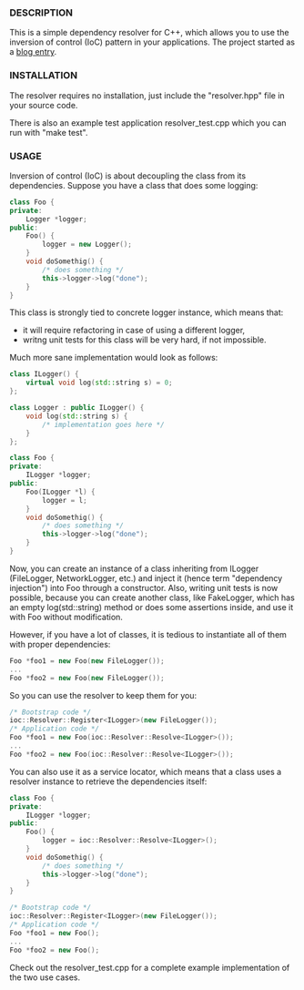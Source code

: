 ### DESCRIPTION

This is a simple dependency resolver for C++, which allows you to use the inversion of control (IoC) pattern in your applications.
The project started as a [blog entry](http://weblambdazero.blogspot.com/2013/08/dependency-injection-in-c.html).

### INSTALLATION

The resolver requires no installation, just include the "resolver.hpp" file in your source code.

There is also an example test application resolver_test.cpp which you can run with "make test".

### USAGE

Inversion of control (IoC) is about decoupling the class from its dependencies. Suppose you have a class that does some logging:

```cpp
class Foo {
private:
    Logger *logger;
public:
    Foo() {
        logger = new Logger();
    }
    void doSomethig() {
        /* does something */
        this->logger->log("done");
    }
}
```

This class is strongly tied to concrete logger instance, which means that:
* it will require refactoring in case of using a different logger,
* writng unit tests for this class will be very hard, if not impossible.

Much more sane implementation would look as follows:

```cpp
class ILogger() {
    virtual void log(std::string s) = 0;
};

class Logger : public ILogger() {
    void log(std::string s) {
        /* implementation goes here */
    }
};

class Foo {
private:
    ILogger *logger;
public:
    Foo(ILogger *l) {
        logger = l;
    }
    void doSomethig() {
        /* does something */
        this->logger->log("done");
    }
}
```

Now, you can create an instance of a class inheriting from ILogger (FileLogger, NetworkLogger, etc.) and inject it (hence term "dependency injection") into Foo through a constructor.
Also, writing unit tests is now possible, because you can create another class, like FakeLogger, which has an empty log(std::string) method or does some assertions inside, and use it with Foo without modification.

However, if you have a lot of classes, it is tedious to instantiate all of them with proper dependencies:

```cpp
Foo *foo1 = new Foo(new FileLogger());
...
Foo *foo2 = new Foo(new FileLogger());
```

So you can use the resolver to keep them for you:

```cpp
/* Bootstrap code */
ioc::Resolver::Register<ILogger>(new FileLogger());
/* Application code */
Foo *foo1 = new Foo(ioc::Resolver::Resolve<ILogger>());
...
Foo *foo2 = new Foo(ioc::Resolver::Resolve<ILogger>());
```

You can also use it as a service locator, which means that a class uses a resolver instance to retrieve the dependencies itself:

```cpp
class Foo {
private:
    ILogger *logger;
public:
    Foo() {
        logger = ioc::Resolver::Resolve<ILogger>();
    }
    void doSomethig() {
        /* does something */
        this->logger->log("done");
    }
}

/* Bootstrap code */
ioc::Resolver::Register<ILogger>(new FileLogger());
/* Application code */
Foo *foo1 = new Foo();
...
Foo *foo2 = new Foo();
```

Check out the resolver_test.cpp for a complete example implementation of the two use cases.
